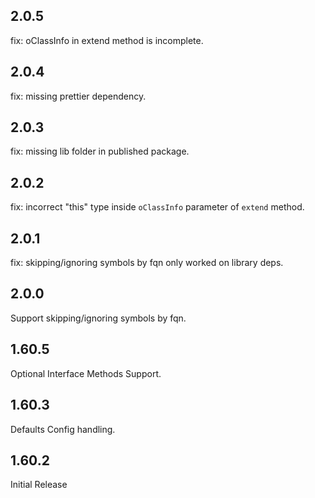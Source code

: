 ## 2.0.5

fix: oClassInfo in extend method is incomplete.

## 2.0.4

fix: missing prettier dependency.

## 2.0.3

fix: missing lib folder in published package.

## 2.0.2

fix: incorrect "this" type inside `oClassInfo` parameter of `extend` method.

## 2.0.1

fix: skipping/ignoring symbols by fqn only worked on library deps.

## 2.0.0

Support skipping/ignoring symbols by fqn.

## 1.60.5

Optional Interface Methods Support.

## 1.60.3

Defaults Config handling.

## 1.60.2

Initial Release
